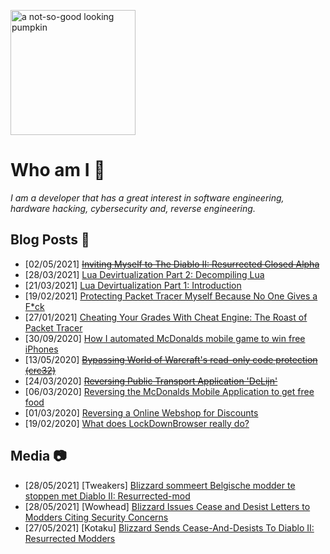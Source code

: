
[<img alt="a not-so-good looking pumpkin" src="https://ferib.dev/logo.png" width="200">](https://ferib.dev/#nocringe)

# Who am I 🎃

*I am a developer that has a great interest in software engineering, hardware hacking, cybersecurity and, reverse engineering.*

## Blog Posts 📝
- [02/05/2021] ~~[Inviting Myself to The Diablo II: Resurrected Closed Alpha](https://ferib.dev/blog.php?l=post/Inviting_Myself_to_The_Diablo_II_Resurrected_Closed_Alpha)~~
- [28/03/2021] [Lua Devirtualization Part 2: Decompiling Lua](https://ferib.dev/blog.php?l=post/Lua_Devirtualization_Part_2_Decompiling_Lua)
- [21/03/2021] [Lua Devirtualization Part 1: Introduction](https://ferib.dev/blog.php?l=post/Lua_Devirtualization_Part_1_Introduction)
- [19/02/2021] [Protecting Packet Tracer Myself Because No One Gives a F*ck](https://ferib.dev/blog.php?l=post/Protecting_Packet_Tracer_Myself_Because_No_One_Gives_a_Fuck)
- [27/01/2021] [Cheating Your Grades With Cheat Engine: The Roast of Packet Tracer](https://ferib.dev/blog.php?l=post/Cheating_Your_Grades_with_Cheat_Engine__The_Roast_of_Packet_Tracer)
- [30/09/2020] [How I automated McDonalds mobile game to win free iPhones](https://ferib.dev/blog.php?l=post/How_I_automated_McDonalds_mobile_game_to_win_free_iphones)
- [13/05/2020] ~~[Bypassing World of Warcraft's read-only code protection (crc32)](https://ferib.dev/blog.php?l=post/Bypassing_World_of_Warcraft_Crc32_Integrity_Checks)~~
- [24/03/2020] ~~[Reversing Public Transport Application 'DeLijn'](https://ferib.dev/blog.php?l=post/Reversing_Public_Transport_Application_DeLijn)~~
- [06/03/2020] [Reversing the McDonalds Mobile Application to get free food](https://ferib.dev/blog.php?l=post/Reversing_the_McDonalds_Mobile_Application_to_get_free_food)
- [01/03/2020] [Reversing a Online Webshop for Discounts](https://ferib.dev/blog.php?l=post/Reversing_a_Online_Webshop_for_Discounts)
- [19/02/2020] [What does LockDownBrowser really do?](https://ferib.dev/blog.php?l=post/What_does_LockDownBrowser_really_do)

## Media 📷
- [28/05/2021] [Tweakers] [Blizzard sommeert Belgische modder te stoppen met Diablo II: Resurrected-mod](https://tweakers.net/nieuws/182248/blizzard-sommeert-belgische-modder-te-stoppen-met-diablo-ii-resurrected-mod.html)
- [28/05/2021] [Wowhead] [Blizzard Issues Cease and Desist Letters to Modders Citing Security Concerns](https://www.wowhead.com/news/blizzard-issues-cease-and-desist-letters-to-modders-citing-security-concerns-322566)
- [27/05/2021] [Kotaku] [Blizzard Sends Cease-And-Desists To Diablo II: Resurrected Modders](https://kotaku.com/blizzard-sends-cease-and-desists-to-diablo-ii-resurrec-1846977935)
